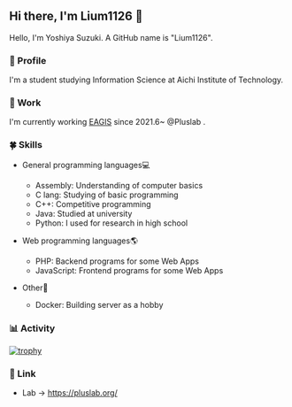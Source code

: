## Hi there, I'm Lium1126 👋
Hello, I'm Yoshiya Suzuki. A GitHub name is "Lium1126".

### 👀 Profile
I'm a student studying Information Science at Aichi Institute of Technology.

### 🔭 Work
I'm currently working <a href="https://github.com/Pluslab/EAGIS">EAGIS</a> since 2021.6~ @Pluslab .

### 🍀 Skills
- General programming languages💻
  - Assembly: Understanding of computer basics
  - C lang: Studying of basic programming
  - C++: Competitive programming
  - Java: Studied at university
  - Python: I used for research in high school

- Web programming languages🌎
  - PHP: Backend programs for some Web Apps
  - JavaScript: Frontend programs for some Web Apps

- Other📖
  - Docker: Building server as a hobby

### 📊 Activity
[![trophy](https://github-profile-trophy.vercel.app/?username=ryo-ma&row=2&column=4&theme=darkhub)](https://github.com/ryo-ma/github-profile-trophy)

### 💨 Link
- Lab -> https://pluslab.org/

